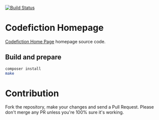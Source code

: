 [![Build Status](https://semaphoreci.com/api/v1/lazycoder/codefiction-tech/branches/master/badge.svg)](https://semaphoreci.com/lazycoder/codefiction-tech)
# Codefiction Homepage

[Codefiction Home Page](http://www.codefiction.tech) homepage source code.

## Build and prepare 

```sh
composer install
make
```

# Contribution
Fork the repository, make your changes and send a Pull Request. Please don't merge any PR unless you're 100% sure it's working.
